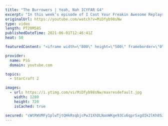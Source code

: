 ```yaml
---
title: "The Burrowers | Yeah, Nah ICYFAR G4"
excerpt: "In this week’s episode of I Cast Your Freakin Awesome Replays (ICYFAR) players sent in their replays where they tried to block opponents buildings at every turn!   NEW ICYFAR CHALLENGE: \"Bait\" - Bait your opponent out of position and crush them! Fake drops, hallucinated armies and mine/baneling traps"
originalUrl: https://youtube.com/watch?v=MiDfyb98sNw
type: video
length: PT20M58S
publishedDateTime: 2021-06-01T12:46:41Z
heat: 50

featuredContent: "<iframe width=\"800\" height=\"500\" frameborder=\"0\" src=\"https://www.youtube.com/embed/MiDfyb98sNw\" allow=\"accelerometer; autoplay; encrypted-media; gyroscope; picture-in-picture\" allowfullscreen></iframe>"

provider:
  name: PiG
  domain: youtube.com

topics:
  - StarCraft 2

images:
  - url: https://i.ytimg.com/vi/MiDfyb98sNw/maxresdefault.jpg
    width: 1280
    height: 720
    isCached: true

secured: "cWtRWVMFy1plwTjtQHkRsqbjcPwJ1XhDLNaoWKge93Cu6qprSxgdIk2lKh8SJ6+5bsSk7fveZkTlWa/4I7XTYcYNYCfj0vZYjv/j61vO+cyqr87Js/J55S9GlpsYjSwIROUrOX/DWKHybGQBT2GY2ibzlzoh9l96r9q84upK75sRAdDT0VM5FxWGwN0X1RsDyVoRSmaeDVOIXHrV9cb5LC2XNrxkQQZNZhIXNy4t79/yNLMTYuUV3nJu0ORyRifdwOYoNyQmlfgy9yoJLDx9FE3dUmXUbk39GdF54C77Nd0Ia/VhHFJ/kw55bgx3MJUsskJQWHRWCHn5F3vD7KuiPNDNpKpGmHSC8Idkhmeio5Tv/XmWk7Qb29oU1rmCF8zT+MZ9R5iFFiIRS2uDGY34lg6lGYyTYHc5tSv5V+NP+Z0=;HPqb3s105Tws8q37oaNTRQ=="
---
```


